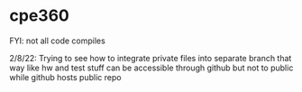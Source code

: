 # cpe360

FYI: not all code compiles

2/8/22: Trying to see how to integrate private files into separate branch that way like hw and test stuff can be accessible through github but not to public while github hosts public repo
